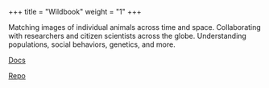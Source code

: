 +++
title = "Wildbook"
weight = "1"
+++

Matching images of individual animals across time and space. Collaborating with researchers and citizen scientists across the globe. Understanding populations, social behaviors, genetics, and more.

<!--more-->

[Docs](https://wildbook.docs.wildme.org)

[Repo](https://github.com/WildMeOrg/Wildbook)
